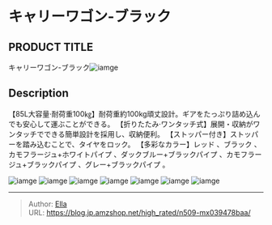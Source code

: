 # キャリーワゴン-ブラック


## PRODUCT TITLE 

キャリーワゴン-ブラック![iamge](https://b2bfiles1.gigab2b.cn/image/wkseller/305/39478/39478-black.jpg)

## Description

【85L大容量·耐荷重100㎏】耐荷重約100kg頑丈設計。ギアをたっぷり詰め込んでも安心して運ぶことができる。
【折りたたみ·ワンタッチ式】展開・収納がワンタッチでできる簡単設計を採用し、収納便利。
【ストッパー付き】ストッパーを踏み込むことで、タイヤをロック。
【多彩なカラー】レッド 、ブラック 、カモフラージュ&#43;ホワイトパイプ 、ダックブルー&#43;ブラックパイプ 、カモフラージュ&#43;ブラックパイプ 、グレー&#43;ブラックパイプ 。






![iamge](https://b2bfiles1.gigab2b.cn/image/wkseller/305/20230723_99f138ab78e61f6e8f71663800ef5578.jpg)
![iamge](https://b2bfiles1.gigab2b.cn/image/wkseller/305/20230723_a86453f9e5e94541256b71396d00ab6a.jpg)
![iamge](https://b2bfiles1.gigab2b.cn/image/wkseller/305/20230723_e4623d5b97c6c950b047c899eebab951.jpg)
![iamge](https://b2bfiles1.gigab2b.cn/image/wkseller/305/20230723_66ad771ef92d00ad9557cb6304e72380.jpg)
![iamge](https://b2bfiles1.gigab2b.cn/image/wkseller/305/20230723_ed996b8d452750b3c1212ba8c2c9bbbd.jpg)
![iamge](https://b2bfiles1.gigab2b.cn/image/wkseller/305/20230723_6b6a7507026b422647257a090d608924.jpg)
![iamge](https://b2bfiles1.gigab2b.cn/image/wkseller/305/20230723_83f8ff072f22afb3017babc357ceac4b.jpg)


---

> Author: [Ella](https://blog.jp.amzshop.net/)  
> URL: https://blog.jp.amzshop.net/high_rated/n509-mx039478baa/  

